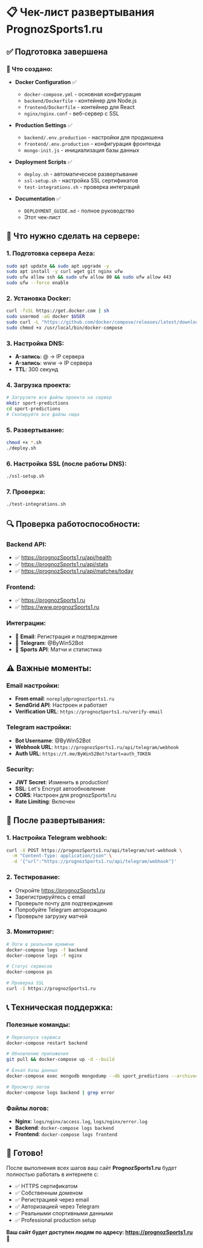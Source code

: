 # 📋 Чек-лист развертывания PrognozSports1.ru

## ✅ Подготовка завершена

### 🔧 Что создано:

- **Docker Configuration** ✅
  - `docker-compose.yml` - основная конфигурация
  - `backend/Dockerfile` - контейнер для Node.js
  - `frontend/Dockerfile` - контейнер для React
  - `nginx/nginx.conf` - веб-сервер с SSL

- **Production Settings** ✅
  - `backend/.env.production` - настройки для продакшена
  - `frontend/.env.production` - конфигурация фронтенда
  - `mongo-init.js` - инициализация базы данных

- **Deployment Scripts** ✅
  - `deploy.sh` - автоматическое развертывание
  - `ssl-setup.sh` - настройка SSL сертификатов
  - `test-integrations.sh` - проверка интеграций

- **Documentation** ✅
  - `DEPLOYMENT_GUIDE.md` - полное руководство
  - Этот чек-лист

## 🎯 Что нужно сделать на сервере:

### 1. Подготовка сервера Aeza:
```bash
sudo apt update && sudo apt upgrade -y
sudo apt install -y curl wget git nginx ufw
sudo ufw allow ssh && sudo ufw allow 80 && sudo ufw allow 443
sudo ufw --force enable
```

### 2. Установка Docker:
```bash
curl -fsSL https://get.docker.com | sh
sudo usermod -aG docker $USER
sudo curl -L "https://github.com/docker/compose/releases/latest/download/docker-compose-$(uname -s)-$(uname -m)" -o /usr/local/bin/docker-compose
sudo chmod +x /usr/local/bin/docker-compose
```

### 3. Настройка DNS:
- **A-запись**: @ → IP сервера
- **A-запись**: www → IP сервера
- **TTL**: 300 секунд

### 4. Загрузка проекта:
```bash
# Загрузите все файлы проекта на сервер
mkdir sport-predictions
cd sport-predictions
# Скопируйте все файлы сюда
```

### 5. Развертывание:
```bash
chmod +x *.sh
./deploy.sh
```

### 6. Настройка SSL (после работы DNS):
```bash
./ssl-setup.sh
```

### 7. Проверка:
```bash
./test-integrations.sh
```

## 🔍 Проверка работоспособности:

### Backend API:
- ✅ https://prognozSports1.ru/api/health
- ✅ https://prognozSports1.ru/api/stats
- ✅ https://prognozSports1.ru/api/matches/today

### Frontend:
- ✅ https://prognozSports1.ru
- ✅ https://www.prognozSports1.ru

### Интеграции:
- 📧 **Email**: Регистрация и подтверждение
- 🤖 **Telegram**: @ByWin52Bot
- 🏒 **Sports API**: Матчи и статистика

## ⚠️ Важные моменты:

### Email настройки:
- **From email**: `noreply@prognozSports1.ru`
- **SendGrid API**: Настроен и работает
- **Verification URL**: `https://prognozSports1.ru/verify-email`

### Telegram настройки:
- **Bot Username**: @ByWin52Bot
- **Webhook URL**: `https://prognozSports1.ru/api/telegram/webhook`
- **Auth URL**: `https://t.me/ByWin52Bot?start=auth_TOKEN`

### Security:
- **JWT Secret**: Изменить в production!
- **SSL**: Let's Encrypt автообновление
- **CORS**: Настроен для prognozSports1.ru
- **Rate Limiting**: Включен

## 🚀 После развертывания:

### 1. Настройка Telegram webhook:
```bash
curl -X POST https://prognozSports1.ru/api/telegram/set-webhook \
  -H "Content-Type: application/json" \
  -d '{"url":"https://prognozSports1.ru/api/telegram/webhook"}'
```

### 2. Тестирование:
- Откройте https://prognozSports1.ru
- Зарегистрируйтесь с email
- Проверьте почту для подтверждения
- Попробуйте Telegram авторизацию
- Проверьте загрузку матчей

### 3. Мониторинг:
```bash
# Логи в реальном времени
docker-compose logs -f backend
docker-compose logs -f nginx

# Статус сервисов
docker-compose ps

# Проверка SSL
curl -I https://prognozSports1.ru
```

## 📞 Техническая поддержка:

### Полезные команды:
```bash
# Перезапуск сервиса
docker-compose restart backend

# Обновление приложения
git pull && docker-compose up -d --build

# Бэкап базы данных
docker-compose exec mongodb mongodump --db sport_predictions --archive=/tmp/backup.archive

# Просмотр логов
docker-compose logs backend | grep error
```

### Файлы логов:
- **Nginx**: `logs/nginx/access.log`, `logs/nginx/error.log`
- **Backend**: `docker-compose logs backend`
- **Frontend**: `docker-compose logs frontend`

## 🎉 Готово!

После выполнения всех шагов ваш сайт **PrognozSports1.ru** будет полностью работать в интернете с:

- ✅ HTTPS сертификатом
- ✅ Собственным доменом
- ✅ Регистрацией через email
- ✅ Авторизацией через Telegram
- ✅ Реальными спортивными данными
- ✅ Professional production setup

**Ваш сайт будет доступен людям по адресу: https://prognozSports1.ru** 🚀